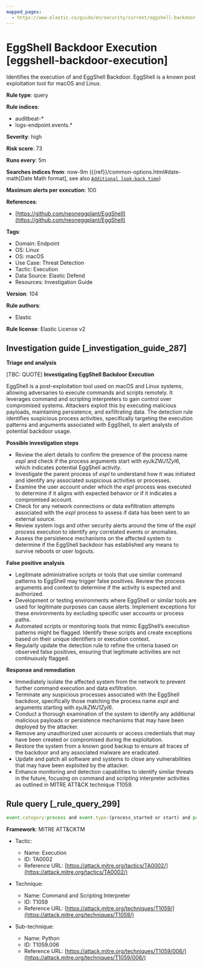 ```yaml
---
mapped_pages:
  - https://www.elastic.co/guide/en/security/current/eggshell-backdoor-execution.html
---
```


# EggShell Backdoor Execution [eggshell-backdoor-execution]

Identifies the execution of and EggShell Backdoor. EggShell is a known post exploitation tool for macOS and Linux.

**Rule type**: query

**Rule indices**:

* auditbeat-*
* logs-endpoint.events.*

**Severity**: high

**Risk score**: 73

**Runs every**: 5m

**Searches indices from**: now-9m ({{ref}}/common-options.html#date-math[Date Math format], see also [`Additional look-back time`](docs-content://solutions/security/detect-and-alert/create-detection-rule.md#rule-schedule))

**Maximum alerts per execution**: 100

**References**:

* [https://github.com/neoneggplant/EggShell](https://github.com/neoneggplant/EggShell)

**Tags**:

* Domain: Endpoint
* OS: Linux
* OS: macOS
* Use Case: Threat Detection
* Tactic: Execution
* Data Source: Elastic Defend
* Resources: Investigation Guide

**Version**: 104

**Rule authors**:

* Elastic

**Rule license**: Elastic License v2

## Investigation guide [_investigation_guide_287]

**Triage and analysis**

[TBC: QUOTE]
**Investigating EggShell Backdoor Execution**

EggShell is a post-exploitation tool used on macOS and Linux systems, allowing adversaries to execute commands and scripts remotely. It leverages command and scripting interpreters to gain control over compromised systems. Attackers exploit this by executing malicious payloads, maintaining persistence, and exfiltrating data. The detection rule identifies suspicious process activities, specifically targeting the execution patterns and arguments associated with EggShell, to alert analysts of potential backdoor usage.

**Possible investigation steps**

* Review the alert details to confirm the presence of the process name *espl* and check if the process arguments start with *eyJkZWJ1ZyI6*, which indicates potential EggShell activity.
* Investigate the parent process of *espl* to understand how it was initiated and identify any associated suspicious activities or processes.
* Examine the user account under which the *espl* process was executed to determine if it aligns with expected behavior or if it indicates a compromised account.
* Check for any network connections or data exfiltration attempts associated with the *espl* process to assess if data has been sent to an external source.
* Review system logs and other security alerts around the time of the *espl* process execution to identify any correlated events or anomalies.
* Assess the persistence mechanisms on the affected system to determine if the EggShell backdoor has established any means to survive reboots or user logouts.

**False positive analysis**

* Legitimate administrative scripts or tools that use similar command patterns to EggShell may trigger false positives. Review the process arguments and context to determine if the activity is expected and authorized.
* Development or testing environments where EggShell or similar tools are used for legitimate purposes can cause alerts. Implement exceptions for these environments by excluding specific user accounts or process paths.
* Automated scripts or monitoring tools that mimic EggShell’s execution patterns might be flagged. Identify these scripts and create exceptions based on their unique identifiers or execution context.
* Regularly update the detection rule to refine the criteria based on observed false positives, ensuring that legitimate activities are not continuously flagged.

**Response and remediation**

* Immediately isolate the affected system from the network to prevent further command execution and data exfiltration.
* Terminate any suspicious processes associated with the EggShell backdoor, specifically those matching the process name *espl* and arguments starting with *eyJkZWJ1ZyI6*.
* Conduct a thorough examination of the system to identify any additional malicious payloads or persistence mechanisms that may have been deployed by the attacker.
* Remove any unauthorized user accounts or access credentials that may have been created or compromised during the exploitation.
* Restore the system from a known good backup to ensure all traces of the backdoor and any associated malware are eradicated.
* Update and patch all software and systems to close any vulnerabilities that may have been exploited by the attacker.
* Enhance monitoring and detection capabilities to identify similar threats in the future, focusing on command and scripting interpreter activities as outlined in MITRE ATT&CK technique T1059.


## Rule query [_rule_query_299]

```js
event.category:process and event.type:(process_started or start) and process.name:espl and process.args:eyJkZWJ1ZyI6*
```

**Framework**: MITRE ATT&CKTM

* Tactic:

    * Name: Execution
    * ID: TA0002
    * Reference URL: [https://attack.mitre.org/tactics/TA0002/](https://attack.mitre.org/tactics/TA0002/)

* Technique:

    * Name: Command and Scripting Interpreter
    * ID: T1059
    * Reference URL: [https://attack.mitre.org/techniques/T1059/](https://attack.mitre.org/techniques/T1059/)

* Sub-technique:

    * Name: Python
    * ID: T1059.006
    * Reference URL: [https://attack.mitre.org/techniques/T1059/006/](https://attack.mitre.org/techniques/T1059/006/)



